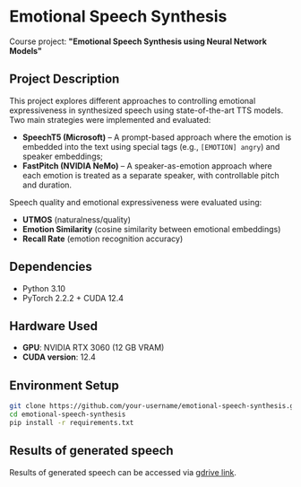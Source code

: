 # Emotional Speech Synthesis

Course project: **"Emotional Speech Synthesis using Neural Network Models"**


## Project Description

This project explores different approaches to controlling emotional expressiveness in synthesized speech using state-of-the-art TTS models. Two main strategies were implemented and evaluated:

- **SpeechT5 (Microsoft)** – A prompt-based approach where the emotion is embedded into the text using special tags (e.g., `[EMOTION] angry`) and speaker embeddings;
- **FastPitch (NVIDIA NeMo)** – A speaker-as-emotion approach where each emotion is treated as a separate speaker, with controllable pitch and duration.

Speech quality and emotional expressiveness were evaluated using:
- **UTMOS** (naturalness/quality)
- **Emotion Similarity** (cosine similarity between emotional embeddings)
- **Recall Rate** (emotion recognition accuracy)

##  Dependencies
- Python 3.10  
- PyTorch 2.2.2 + CUDA 12.4 

## Hardware Used
- **GPU**: NVIDIA RTX 3060 (12 GB VRAM)  
- **CUDA version**: 12.4  

## Environment Setup

```bash
git clone https://github.com/your-username/emotional-speech-synthesis.git
cd emotional-speech-synthesis
pip install -r requirements.txt
```

## Results of generated speech

Results of generated speech can be accessed via [gdrive link](https://drive.google.com/drive/folders/1h_hFiDUF-91LwaCDNIos2ZzQYCKceyEI?usp=sharing).